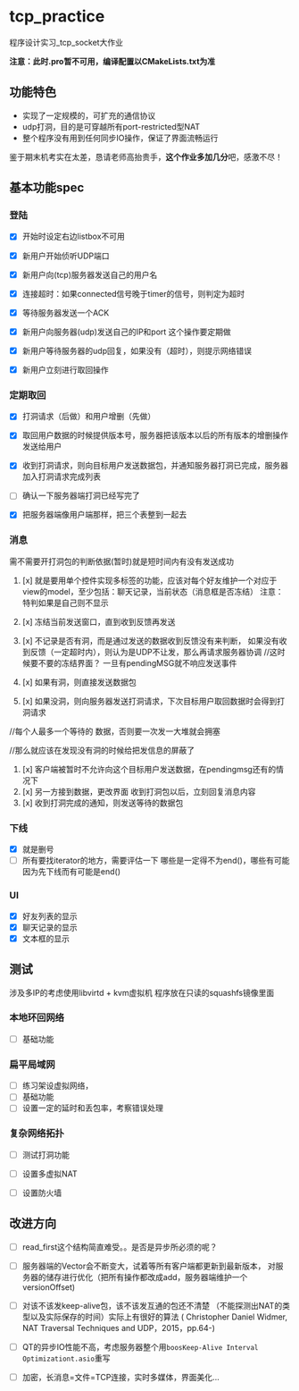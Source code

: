 # tcp_practice
程序设计实习_tcp_socket大作业


**注意：此时.pro暂不可用，编译配置以CMakeLists.txt为准**
## 功能特色

* 实现了一定规模的，可扩充的通信协议
* udp打洞，目的是可穿越所有port-restricted型NAT
* 整个程序没有用到任何同步IO操作，保证了界面流畅运行

鉴于期末机考实在太差，恳请老师高抬贵手，**这个作业多加几分**吧，感激不尽！

## 基本功能spec

### 登陆
* [x] 开始时设定右边listbox不可用
* [x] 新用户开始侦听UDP端口
* [x] 新用户向(tcp)服务器发送自己的用户名
* [x] 连接超时：如果connected信号晚于timer的信号，则判定为超时
* [x] 等待服务器发送一个ACK
* [x] 新用户向服务器(udp)发送自己的IP和port 这个操作要定期做
* [x] 新用户等待服务器的udp回复，如果没有（超时），则提示网络错误
* [x] 新用户立刻进行取回操作



### 定期取回

* [x] 打洞请求（后做）和用户增删（先做）
* [x] 取回用户数据的时候提供版本号，服务器把该版本以后的所有版本的增删操作发送给用户
* [x] 收到打洞请求，则向目标用户发送数据包，并通知服务器打洞已完成，服务器加入打洞请求完成列表



* [ ] 确认一下服务器端打洞已经写完了
* [x] 把服务器端像用户端那样，把三个表整到一起去



### 消息

需不需要开打洞包的判断依据(暂时)就是短时间内有没有发送成功

1. [x] 就是要用单个控件实现多标签的功能，应该对每个好友维护一个对应于view的model，至少包括：聊天记录，当前状态（消息框是否冻结）
    注意：特判如果是自己则不显示
    
1. [x] 冻结当前发送窗口，直到收到反馈再发送
1. [x] 不记录是否有洞，而是通过发送的数据收到反馈没有来判断，
如果没有收到反馈（一定超时内），则认为是UDP不让发，那么再请求服务器协调
//这时候要不要的冻结界面？
一旦有pendingMSG就不响应发送事件
1. [x] 如果有洞，则直接发送数据包
1. [x] 如果没洞，则向服务器发送打洞请求，下次目标用户取回数据时会得到打洞请求

//每个人最多一个等待的 数据，否则要一次发一大堆就会拥塞

//那么就应该在发现没有洞的时候给把发信息的屏蔽了
        
1. [x] 客户端被暂时不允许向这个目标用户发送数据，在pendingmsg还有的情况下
1. [x] 另一方接到数据，更改界面
        收到打洞包以后，立刻回复消息内容
1. [x] 收到打洞完成的通知，则发送等待的数据包


### 下线

* [x] 就是删号
* [ ] 所有要找iterator的地方，需要评估一下
哪些是一定得不为end()，哪些有可能因为先下线而有可能是end()

### UI

* [x] 好友列表的显示
* [x] 聊天记录的显示
* [x] 文本框的显示

## 测试

涉及多IP的考虑使用libvirtd + kvm虚拟机
程序放在只读的squashfs镜像里面

###  本地环回网络 
* [ ] 基础功能

### 扁平局域网  
* [ ] 练习架设虚拟网络，
* [ ] 基础功能
* [ ] 设置一定的延时和丢包率，考察错误处理

### 复杂网络拓扑 
* [ ] 测试打洞功能
* [ ] 设置多虚拟NAT
* [ ] 设置防火墙


## 改进方向 

* [ ] read_first这个结构简直难受。。是否是异步所必须的呢？
* [ ] 服务器端的Vector会不断变大，试着等所有客户端都更新到最新版本，
对服务器的储存进行优化（把所有操作都改成add，服务器端维护一个versionOffset)
* [ ] 对该不该发keep-alive包，该不该发互通的包还不清楚
（不能探测出NAT的类型以及实际保存的时间）实际上有很好的算法
( Christopher Daniel Widmer, NAT Traversal Techniques and UDP，2015，pp.64-)
* [ ] QT的异步IO性能不高，考虑服务器整个用```boosKeep-Alive Interval Optimizationt.asio```重写
* [ ] 加密，长消息=文件=TCP连接，实时多媒体，界面美化...




